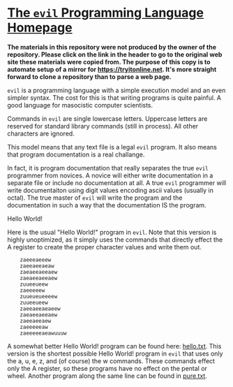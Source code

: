 # [The ``evil`` Programming Language Homepage](https://web.archive.org/web/20070103000858/www1.pacific.edu/~twrensch/evil/index.html)

**The materials in this repository were not produced by the owner of the repository. Please click on the link in the header to go to the original web site these materials were copied from. The purpose of this copy is to automate setup of a mirror for https://tryitonline.net. It's more straight forward to clone a repository than to parse a web page.**

`evil` is a programming language with a simple execution model and an even simpler syntax. The cost for this is that writing programs is quite painful. A good language for masocistic computer scientists.

Commands in `evil` are single lowercase letters. Uppercase letters are reserved for standard library commands (still in process). All other characters are ignored.

This model means that any text file is a legal `evil` program. It also means that program documentation is a real challange.

In fact, it is program documentation that really separates the true `evil` programmer from novices. A novice will either write documentation in a separate file or include no documentation at all. A true `evil` programmer will write documentaiton using digit values encoding ascii values (usually in octal). The true master of `evil` will write the program and the documentation in such a way that the documentation IS the program.

Hello World!

Here is the usual "Hello World!" program in `evil`. Note that this version is highly unoptimized, as it simply uses the commands that directly effect the A register to create the proper character values and write them out.

```Evil
    zaeeeaeeew
    zaeeaeeaeaw
    zaeaeeaeeaew
    zaeaeeaeeaew
    zuueeueew
    zaeeeeew
    zuueueueeeew
    zuueeueew
    zaeeaeeaeaeew
    zaeaeeaeeaew
    zaeeaeeaew
    zaeeeeeaw
    zaeeeeeaeawuuuw
```

A somewhat better Hello World! program can be found here: [hello.txt](hello.txt). This version is the shortest possible Hello World! program in `evil` that uses only the a, u, e, z, and (of course) the w commands. These commands effect only the A register, so these programs have no effect on the pental or wheel. Another program along the same line can be found in [pure.txt](pure.txt).
